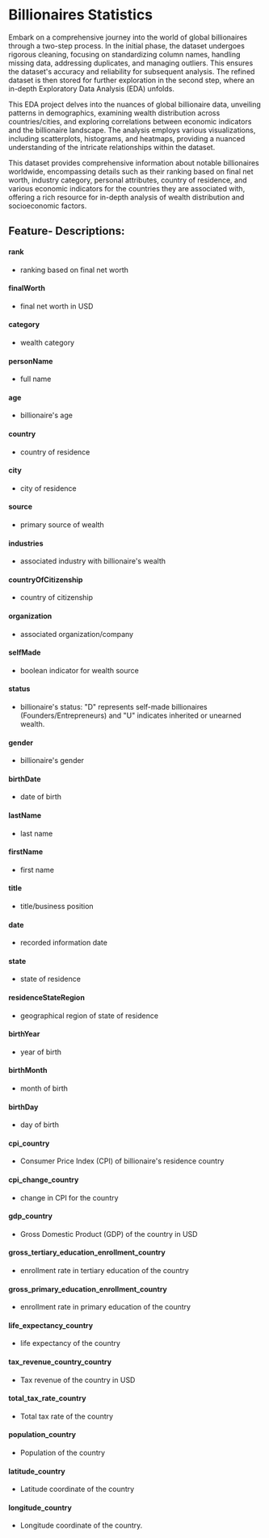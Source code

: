 # Billionaires Statistics
Embark on a comprehensive journey into the world of global billionaires through a two-step process. In the initial phase, the dataset undergoes rigorous cleaning, focusing on standardizing column names, handling missing data, addressing duplicates, and managing outliers. This ensures the dataset's accuracy and reliability for subsequent analysis. The refined dataset is then stored for further exploration in the second step, where an in-depth Exploratory Data Analysis (EDA) unfolds.

This EDA project delves into the nuances of global billionaire data, unveiling patterns in demographics, examining wealth distribution across countries/cities, and exploring correlations between economic indicators and the billionaire landscape. The analysis employs various visualizations, including scatterplots, histograms, and heatmaps, providing a nuanced understanding of the intricate relationships within the dataset.

This dataset provides comprehensive information about notable billionaires worldwide, encompassing details such as their ranking based on final net worth, industry category, personal attributes, country of residence, and various economic indicators for the countries they are associated with, offering a rich resource for in-depth analysis of wealth distribution and socioeconomic factors.

## Feature- Descriptions:
#### rank 
- ranking based on final net worth
#### finalWorth
- final net worth in USD
#### category
- wealth category
#### personName
- full name
#### age
- billionaire's age
#### country
- country of residence
#### city
- city of residence 
#### source
- primary source of wealth 
#### industries
- associated industry with billionaire's wealth
#### countryOfCitizenship
- country of citizenship 
#### organization
- associated organization/company 
#### selfMade
- boolean indicator for wealth source
#### status
- billionaire's status: "D" represents self-made billionaires (Founders/Entrepreneurs) and "U" indicates inherited or unearned wealth.
#### gender
- billionaire's gender
#### birthDate
- date of birth 
#### lastName
- last name 
#### firstName
- first name 
#### title
- title/business position 
#### date
- recorded information date
#### state
- state of residence
#### residenceStateRegion
- geographical region of state of residence
#### birthYear
- year of birth
#### birthMonth
- month of birth
#### birthDay
- day of birth
#### cpi_country
- Consumer Price Index (CPI) of billionaire's residence country
#### cpi_change_country
- change in CPI for the country
#### gdp_country
- Gross Domestic Product (GDP) of the country in USD
#### gross_tertiary_education_enrollment_country
- enrollment rate in tertiary education of the country
#### gross_primary_education_enrollment_country
- enrollment rate in primary education of the country
#### life_expectancy_country
- life expectancy of the country
#### tax_revenue_country_country
- Tax revenue of the country in USD
#### total_tax_rate_country
- Total tax rate of the country 
#### population_country
- Population of the country
#### latitude_country
- Latitude coordinate of the country
#### longitude_country 
- Longitude coordinate of the country.
